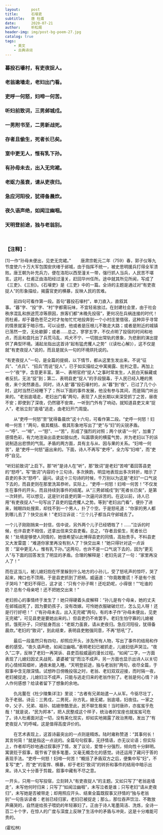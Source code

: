 ```yaml
---
layout:     post
title:      石壕吏
subtitle:   唐 杜甫
date:       2020-07-21
author:     听松阁
header-img: img/post-bg-poem-27.jpg
catalog: true
tags:
    - 美文
    - 古典诗词
---
```


### 暮投石壕村，有吏夜捉人。
### 老翁逾墙走，老妇出门看。
### 吏呼一何怒，妇啼一何苦。
### 听妇前致词，三男邺城戍。
### 一男附书至，二男新战死。
### 存者且偷生，死者长已矣。
### 室中更无人，惟有乳下孙。
### 有孙母未去，出入无完裙。
### 老妪力虽衰，请从吏夜归。
### 急应河阳役，犹得备晨炊。
### 夜久语声绝，如闻泣幽咽。
### 天明登前途，独与老翁别。
<br>

### 【注释】：
[1]一作“孙母未便出，见吏无完裙。”
　　唐肃宗乾元二年（759）春，郭子仪等九节度使六十万大军包围安庆绪于邺城，由于指挥不统一，被史思明援兵打得全军溃败。唐王朝为补充兵力，便在洛阳以西至潼关一带，强行抓人当兵，人民苦不堪言。这时，杜甫正由洛阳经过潼关，赶回华州任所。途中就其所见所闻，写成了《三吏》、《三别》。《石壕吏》是《三吏》中的一篇。全诗的主题是通过对“有吏夜捉人”的形象描绘，揭露官吏的横暴，反映人民的苦难。

　　前四句可看作第一段。首句“暮投石壕村”，单刀直入，直叙其事。“暮”字、“投”字、“村”字都需玩味，不宜轻易放过。在封建社会里，由于社会秩序混乱和旅途荒凉等原因，旅客们都“未晚先投宿”，更何况在兵祸连接的时代！而杜甫，却于暮色苍茫之时才匆匆忙忙地投奔到一个小村庄里借宿，这种异乎寻常的情景就富于暗示性。可以设想，他或者是压根儿不敢走大路；或者是附近的城镇已荡然一空，无处歇脚；或者……总之，寥寥五字，不仅点明了投宿的时间和地点，而且和盘托出了兵荒马乱、鸡犬不宁、一切脱出常轨的景象，为悲剧的演出提供了典型环境。浦起龙指出这首诗“起有猛虎攫人之势”（《读杜心解》），这不仅是就“有吏夜捉人”说的，而且是就头一句的环境烘托说的。

“有吏夜捉人”一句，是全篇的提纲，以下情节，都从这里生发出来。不说“征兵”、“点兵”、“招兵”而说“捉人”，已于如实描绘之中寓揭露、批判之意。再加上一个“夜”字，含意更丰富。第一、表明官府“捉人”之事时常发生，人民白天躲藏或者反抗，无法“捉”到；第二、表明县吏“捉人”的手段狠毒，于人民已经入睡的黑夜，来个突然袭击。同时，诗人是“暮”投石壕村的，从“暮”到“夜”，已过了几个小时，这时当然已经睡下了；所以下面的事件发展，他没有参与其间，而是隔门听出来的。“老翁逾墙走，老妇出门看”两句，表现了人民长期以来深受抓丁之苦，昼夜不安；即使到了深夜，仍然寝不安席，一听到门外有了响动，就知道县吏又来“捉人”，老翁立刻“逾墙”逃走，由老妇开门周旋。

　　从“吏呼一何怒”至“犹得备晨炊”这十六句，可看作第二段。“史呼一何怒！妇啼一何苦！”两句，极其概括、极其形象地写出了“吏”与“妇”的尖锐矛盾。一“呼”、一“啼”，一“怒”、一“苦”，形成了强烈的对照；两个状语“一何”，加重了感情色彩，有力地渲染出县吏如狼似虎，叫嚣隳突的横蛮气势，并为老妇以下的诉说制造出悲愤的气氛。矛盾的两方面，具有主与从、因与果的关系。“妇啼一何苦”，是“吏呼一何怒”逼出来的。下面，诗人不再写“吏呼”，全力写“妇啼”，而“吏呼”自见。

“听妇前致词”上启下。那“听”是诗人在“听”，那“致词”是老妇“苦啼”着回答县吏的“怒呼”。写“致词”内容的十三句诗，多次换韵，明显地表现出多次转折，暗示了县吏的多次“怒呼”、逼问。读这十三句诗的时候，千万别以为这是“老妇”一口气说下去的，而县吏则在那里洗耳恭听。实际上，“吏呼一何怒！妇啼一何苦！”不仅发生在事件的开头，而且持续到事件的结尾。从“三男邺城戍”到“死者长已矣”，是第一次转折。可以想见，这是针对县吏的第一次逼问诉苦的。在这以前，诗人已用“有吏夜捉人”一句写出了县吏的猛虎攫人之势。等到“老妇出门看”，便扑了进来，贼眼四处搜索，却找不到一个男人，扑了个空。于是怒吼道：“你家的男人都到哪儿去了？快交出来！”老妇泣诉说：“三个儿子都当兵守邺城去了。

一个儿子刚刚捎来一封信，信中说，另外两个儿子已经牺牲了！……”泣诉的时候，也许县吏不相信，还拿出信来交县吏看。总之，“存者且偷生，死者长已矣！”处境是够使人同情的，她很希望以此博得县吏的同情，高抬贵手。不料县吏又大发雷霆：“难道你家里再没有别人了？快交出来！”她只得针对这一点诉苦：“室中更无人，惟有乳下孙。”这两句，也许不是一口气说下去的，因为“更无人”与下面的回答发生了明显的矛盾。合理的解释是：老妇先说了一句：“家里再没人了！”

而在这当儿，被儿媳妇抱在怀里躲到什么地方的小孙儿，受了怒吼声的惊吓，哭了起来，掩口也不顶用。于是县吏抓到了把柄，威逼道：“你竟敢撒谎！不是有个孩子哭吗？”老妇不得已，这才说：“只有个孙子啊！还吃奶呢，小得很！”“吃谁的奶？总有个母亲吧！还不把她交出来！”

老妇担心的事情终于发生了！她只得硬着头皮解释：“孙儿是有个母亲，她的丈夫在邺城战死了，因为要奶孩子，没有改嫁。可怜她衣服破破烂烂，怎么见人呀！还是行行好吧！”（“有孙母未去，出入无完裙”两句，有的本子作“孙母未便出，见吏无完裙”，可见县吏是要她出来的。）但县吏仍不肯罢手。老妇生怕守寡的儿媳被抓，饿死孙子，只好挺身而出：“老妪力虽衰，请从吏夜归。急应河阳役，犹得备晨炊。”老妇的“致词”，到此结束，表明县吏勉强同意，不再“怒吼”了。

　　最后一段虽然只有四句，却照应开头，涉及所有人物，写出了事件的结局和作者的感受。“夜久语声绝，如闻泣幽咽。”表明老妇已被抓走，儿媳妇低声哭泣。“夜久”二字，反映了老妇一再哭诉、县吏百般威逼的漫长过程。“如闻”二字，一方面表现了儿媳妇因丈夫战死、婆婆被“捉”而泣不成声，另一方面也显示出诗人以关切的心情倾耳细听，通夜未能入睡。“天明登前途，独与老翁别”两句，收尽全篇，于叙事中含无限深情。试想昨日傍晚投宿之时，老翁、老妇双双迎接，而时隔一夜，老妇被捉走，儿媳妇泣不成声，只能与逃走归来的老翁作别了。老翁是何心情？诗人作何感想？给读者留下了想象的余地。

　　仇兆鳌在《杜少陵集详注》里说：“古者有兄弟始遣一人从军。今驱尽壮丁，及于老弱。诗云：三男戍，二男死，孙方乳，媳无裙，翁逾墙，妇夜往。一家之中，父子、兄弟、祖孙、姑媳惨酷至此，民不聊生极矣！当时唐祚，亦岌岌乎危哉！”就是说，“民为邦本”，把人民整成这个样子，统治者的宝座也就岌岌可危了。诗人杜甫面对这一切，没有美化现实，却如实地揭露了政治黑暗，发出了“有吏夜捉人”的呼喊，这是值得高度评价的。

　　在艺术表现上，这首诗最突出的一点则是精炼。陆时雍称赞道：“其事何长！其言何简！”就是指这一点说的。全篇句句叙事，无抒情语，亦无议论语；但实际上，作者却巧妙地通过叙事抒了情，发了议论，爱憎十分强烈，倾向性十分鲜明。寓褒贬于叙事，既节省了很多笔墨，又毫无概念化的感觉。诗还运用了藏问于答的表现手法。“吏呼一何怒！妇啼一何苦！”概括了矛盾双方之后，便集中写“妇”，不复写“吏”，而“吏”的蛮悍、横暴，却于老妇“致词”的转折和事件的结局中暗示出来。诗人又十分善于剪裁，叙事中藏有不尽之意。

一开头，只用一句写投宿，立刻转入“有吏夜捉人”的主题。又如只写了“老翁逾墙走”，未写他何时归来；只写了“如闻泣幽咽”，未写泣者是谁；只写老妇“请从吏夜归”，未写她是否被带走；却用照应开头、结束全篇既叙事又抒情的“独与老翁别”一句告诉读者：老翁已经归家，老妇已被捉走；那么，那位吞声饮泣、不敢放声痛哭的，自然是给孩子喂奶的年轻寡妇了。正由于诗人笔墨简洁、洗炼，全诗一百二十个字，在惊人的广度与深度上反映了生活中的矛盾与冲突，这是十分难能可贵的。

(霍松林)
